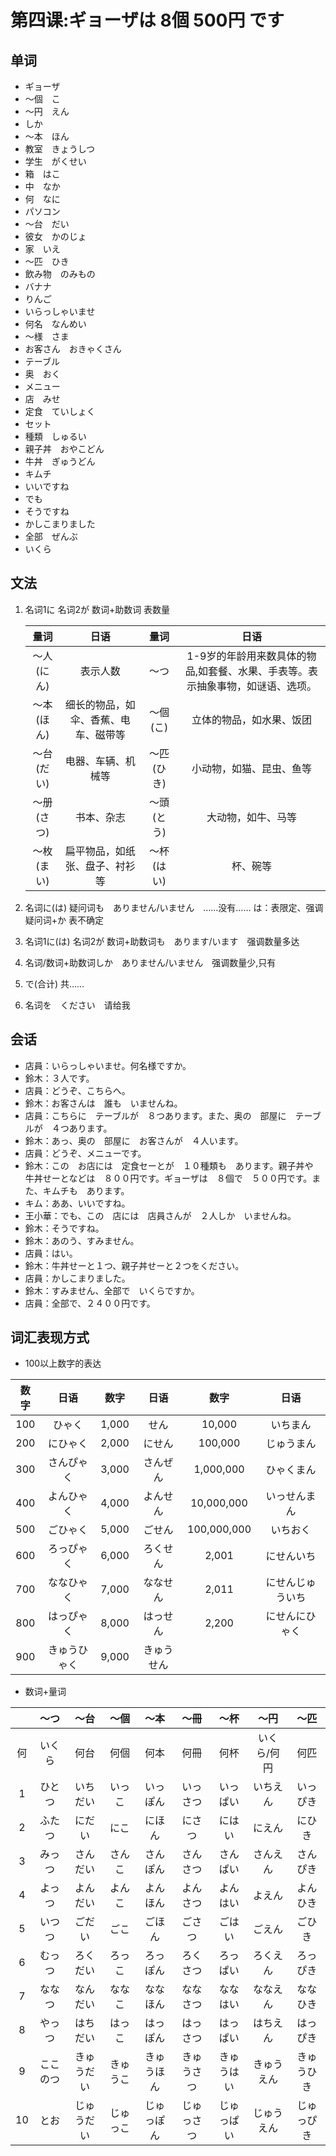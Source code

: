 # 第四课:ギョーザは 8個 500円 です
## 单词
* ギョーザ
* 〜個　こ
* 〜円　えん
* しか
* 〜本　ほん
* 教室　きょうしつ
* 学生　がくせい
* 箱　はこ
* 中　なか
* 何　なに
* パソコン
* 〜台　だい
* 彼女　かのじょ
* 家　いえ
* 〜匹　ひき
* 飲み物　のみもの
* バナナ
* りんご
* いらっしゃいませ
* 何名　なんめい
* 〜様　さま
* お客さん　おきゃくさん
* テーブル
* 奥　おく
* メニュー
* 店　みせ
* 定食　ていしょく
* セット
* 種類　しゅるい
* 親子丼　おやこどん
* 牛丼　ぎゅうどん
* キムチ
* いいですね
* でも
* そうですね
* かしこまりました
* 全部　ぜんぶ
* いくら

## 文法
1. 名词1に 名词2が 数词+助数词 表数量

    量词|日语|量词|日语
    :-:|:-:|:-:|:-:|
    〜人(にん)|表示人数|〜つ|1-9岁的年龄用来数具体的物品,如套餐、水果、手表等。表示抽象事物，如谜语、选项。
    〜本(ほん)|细长的物品，如伞、香蕉、电车、磁带等|〜個(こ)|立体的物品，如水果、饭团
    〜台(だい)|电器、车辆、机械等|〜匹(ひき)|小动物，如猫、昆虫、鱼等
    〜册(さつ)|书本、杂志|〜頭(とう)|大动物，如牛、马等
    〜枚(まい)|扁平物品，如纸张、盘子、衬衫等|〜杯(はい)|杯、碗等
2. 名词に(は) 疑问词も　ありません/いません　……没有……
    は：表限定、强调
    疑问词+か 表不确定
3. 名词1に(は) 名词2が 数词+助数词も　あります/います　强调数量多达
4. 名词/数词+助数词しか　ありません/いません　强调数量少,只有
5. で(合计) 共……
6. 名词を　ください　请给我

## 会话
* 店員：いらっしゃいませ。何名様ですか。
* 鈴木：３人です。
* 店員：どうぞ、こちらへ。
* 鈴木：お客さんは　誰も　いませんね。
* 店員：こちらに　テーブルが　８つあります。また、奥の　部屋に　テーブルが　４つあります。
* 鈴木：あっ、奥の　部屋に　お客さんが　４人います。
* 店員：どうぞ、メニューです。
* 鈴木：この　お店には　定食セーとが　１０種類も　あります。親子丼や　牛丼せーとなどは　８００円です。ギョーザは　８個で　５００円です。また、キムチも　あります。
* キム：ああ、いいですね。
* 王小華：でも、この　店には　店員さんが　２人しか　いませんね。
* 鈴木：そうですね。
* 鈴木：あのう、すみません。
* 店員：はい。
* 鈴木：牛丼せーと１つ、親子丼せーと２つをください。
* 店員：かしこまりました。
* 鈴木：すみません、全部で　いくらですか。
* 店員：全部で、２４００円です。

## 词汇表现方式
* 100以上数字的表达

数字|日语|数字|日语|数字|日语
:-:|:-:|:-:|:-:|:-:|:-:
100|ひゃく|1,000|せん|10,000|いちまん
200|にひゃく|2,000|にせん|100,000|じゅうまん
300|さんぴゃく|3,000|さんぜん|1,000,000|ひゃくまん
400|よんひゃく|4,000|よんせん|10,000,000|いっせんまん
500|ごひゃく|5,000|ごせん|100,000,000|いちおく
600|ろっぴゃく|6,000|ろくせん|2,001|にせんいち
700|ななひゃく|7,000|ななせん|2,011|にせんじゅういち
800|はっぴゃく|8,000|はっせん|2,200|にせんにひゃく
900|きゅうひゃく|9,000|きゅうせん

* 数词+量词

||〜つ|〜台|〜個|〜本|〜冊|〜杯|〜円|〜匹
:-:|:-:|:-:|:-:|:-:|:-:|:-:|:-:|:-:
何|いくら|何台|何個|何本|何冊|何杯|いくら/何円|何匹
1|ひとつ|いちだい|いっこ|いっぽん|いっさつ|いっぱい|いちえん|いっぴき
2|ふたつ|にだい|にこ|にほん|にさつ|にはい|にえん|にひき
3|みっつ|さんだい|さんこ|さんぽん|さんさつ|さんぱい|さんえん|さんぴき
4|よっつ|よんだい|よんこ|よんほん|よんさつ|よんはい|よえん|よんひき
5|いつつ|ごだい|ごこ|ごほん|ごさつ|ごはい|ごえん|ごひき
6|むっつ|ろくだい|ろっこ|ろっぽん|ろくさつ|ろっぱい|ろくえん|ろっぴき
7|ななつ|なんだい|ななこ|ななほん|ななさつ|ななはい|ななえん|ななひき
8|やっつ|はちだい|はっこ|はっぽん|はっさつ|はっぱい|はちえん|はっぴき
9|ここのつ|きゅうだい|きゅうこ|きゅうほん|きゅうさつ|きゅうはい|きゅうえん|きゅうひき
10|とお|じゅうだい|じゅっこ|じゅっぽん|じゅっさつ|じゅっぱい|じゅうえん|じゅっぴき